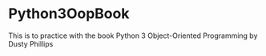 # Python3OopBook
This is to practice with the book Python 3 Object-Oriented Programming by Dusty Phillips
